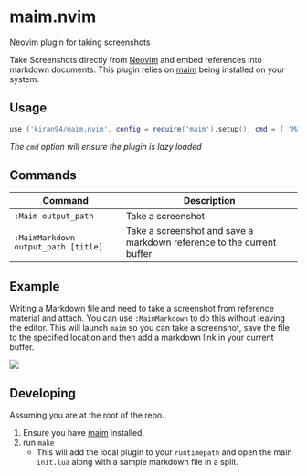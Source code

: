 # maim.nvim 

Neovim plugin for taking screenshots 

Take Screenshots directly from [Neovim](https://github.com/neovim/neovim) and embed references into markdown documents. This plugin relies on [maim](https://github.com/naelstrof/maim) being installed on your system.

## Usage

```lua
use {'kiran94/maim.nvim', config = require('maim').setup(), cmd = { 'Maim', 'MaimMarkdown' } }
```

*The `cmd` option will ensure the plugin is lazy loaded*

## Commands 

| Command                             | Description                                                           |
| --------                            | ------------                                                          |
| `:Maim output_path`                 | Take a screenshot                                                     |
| `:MaimMarkdown output_path [title]` | Take a screenshot and save a markdown reference to the current buffer |

## Example 

Writing a Markdown file and need to take a screenshot from reference material and attach. You can use `:MaimMarkdown` to do this without leaving the editor. This will launch `maim` so you can take a screenshot, save the file to the specified location and then add a markdown link in your current buffer.

<img src="https://media.giphy.com/media/3XXUv33JRQNzSKWaPr/giphy.gif" />

## Developing 

Assuming you are at the root of the repo.

1. Ensure you have [maim](https://github.com/naelstrof/maim#installation) installed.
2. run `make`
    - This will add the local plugin to your `runtimepath` and open the main `init.lua` along with a sample markdown file in a split.
